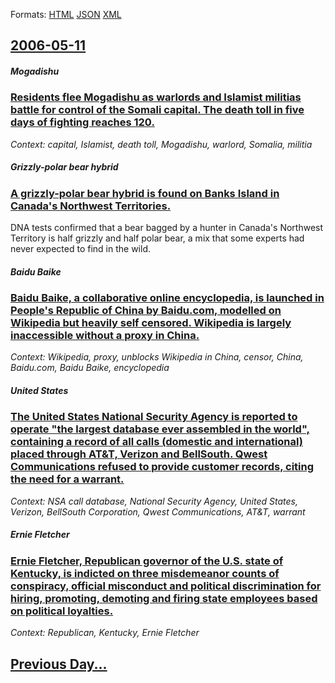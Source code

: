 
Formats: [HTML](2006/05/11/index.html)  [JSON](2006/05/11/index.json)  [XML](2006/05/11/index.xml)  

## [2006-05-11](/news/2006/05/11/index.md)

##### Mogadishu
### [ Residents flee Mogadishu as warlords and Islamist militias battle for control of the Somali capital. The death toll in five days of fighting reaches 120. ](/news/2006/05/11/residents-flee-mogadishu-as-warlords-and-islamist-militias-battle-for-control-of-the-somali-capital-the-death-toll-in-five-days-of-fightin.md)
_Context: capital, Islamist, death toll, Mogadishu, warlord, Somalia, militia_

##### Grizzly-polar bear hybrid
### [ A grizzly-polar bear hybrid is found on Banks Island in Canada's Northwest Territories. ](/news/2006/05/11/a-grizzly-polar-bear-hybrid-is-found-on-banks-island-in-canada-s-northwest-territories.md)
DNA tests confirmed that a bear bagged by a hunter in Canada&#39;s Northwest Territory is half grizzly and half polar bear, a mix that some experts had never expected to find in the wild.

##### Baidu Baike
### [ Baidu Baike, a collaborative online encyclopedia, is launched in People's Republic of China by Baidu.com, modelled on Wikipedia but heavily self censored. Wikipedia is largely inaccessible without a proxy in China. ](/news/2006/05/11/baidu-baike-a-collaborative-online-encyclopedia-is-launched-in-people-s-republic-of-china-by-baidu-com-modelled-on-wikipedia-but-heavily.md)
_Context: Wikipedia, proxy, unblocks Wikipedia in China, censor, China, Baidu.com, Baidu Baike, encyclopedia_

##### United States
### [ The United States National Security Agency is reported to operate "the largest database ever assembled in the world", containing a record of all calls (domestic and international) placed through AT&T, Verizon and BellSouth. Qwest Communications refused to provide customer records, citing the need for a warrant. ](/news/2006/05/11/the-united-states-national-security-agency-is-reported-to-operate-the-largest-database-ever-assembled-in-the-world-containing-a-record-o.md)
_Context: NSA call database, National Security Agency, United States, Verizon, BellSouth Corporation, Qwest Communications, AT&T, warrant_

##### Ernie Fletcher
### [ Ernie Fletcher, Republican governor of the U.S. state of Kentucky, is indicted on three misdemeanor counts of conspiracy, official misconduct and political discrimination for hiring, promoting, demoting and firing state employees based on political loyalties.](/news/2006/05/11/ernie-fletcher-republican-governor-of-the-u-s-state-of-kentucky-is-indicted-on-three-misdemeanor-counts-of-conspiracy-official-miscondu.md)
_Context: Republican, Kentucky, Ernie Fletcher_

## [Previous Day...](/news/2006/05/10/index.md)

